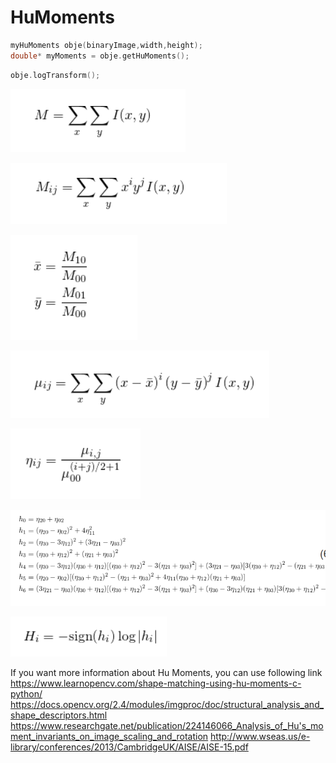 # HuMoments
 
 ```c
 myHuMoments obje(binaryImage,width,height);
 double* myMoments = obje.getHuMoments();
 ```
 
 ```c
 obje.logTransform();
 ```
  ![foto1](https://github.com/hknakst/HuMoments/blob/master/photo/1.png)
  
  ![foto2](https://github.com/hknakst/HuMoments/blob/master/photo/2.png)
  
  ![foto3](https://github.com/hknakst/HuMoments/blob/master/photo/3.png)
  
  ![foto4](https://github.com/hknakst/HuMoments/blob/master/photo/4.png)
  
  ![foto5](https://github.com/hknakst/HuMoments/blob/master/photo/5.png)
  
  ![foto6](https://github.com/hknakst/HuMoments/blob/master/photo/6.png)
  
  ![foto7](https://github.com/hknakst/HuMoments/blob/master/photo/7.png)
 
 If you want more information about Hu Moments, you can use following link<br/>
https://www.learnopencv.com/shape-matching-using-hu-moments-c-python/
https://docs.opencv.org/2.4/modules/imgproc/doc/structural_analysis_and_shape_descriptors.html
https://www.researchgate.net/publication/224146066_Analysis_of_Hu's_moment_invariants_on_image_scaling_and_rotation
http://www.wseas.us/e-library/conferences/2013/CambridgeUK/AISE/AISE-15.pdf
